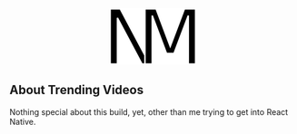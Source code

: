 <p align="center">
    <img src="assets/logo.png" alt="My Logo" width="153" height="100" />
</p>

## About Trending Videos

Nothing special about this build, yet, other than me trying to get into React Native.
